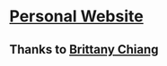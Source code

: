 # [Personal Website](https://joeayo.github.io/joel-oduyemi)

## Thanks to [Brittany Chiang](https://github.com/bchiang7/bchiang7.github.io)